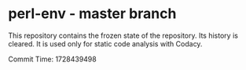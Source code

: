 # perl-env - master branch

This repository contains the frozen state of the repository.
Its history is cleared. It is used only for static code
analysis with Codacy.

Commit Time: 1728439498